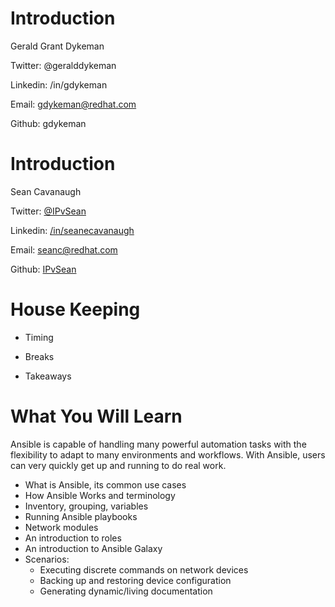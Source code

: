 # Introduction

Gerald Grant Dykeman

Twitter: @geralddykeman

Linkedin: /in/gdykeman

Email: gdykeman@redhat.com

Github: gdykeman

# Introduction

Sean Cavanaugh

Twitter: [@IPvSean](https://twitter.com/IPvSean)

Linkedin: [/in/seanecavanaugh](https://www.linkedin.com/in/seanecavanaugh/)

Email: [seanc@redhat.com](mailto:seanc@redhat.com)

Github: [IPvSean](https://github.com/IPvSean)


# House Keeping

- Timing

- Breaks

- Takeaways



# What You Will Learn
Ansible is capable of handling many powerful automation tasks with the flexibility to adapt to many environments and workflows. With Ansible, users can very quickly get up and running to do real work.

- What is Ansible, its common use cases
- How Ansible Works and terminology
- Inventory, grouping, variables
- Running Ansible playbooks
- Network modules
- An introduction to roles
- An introduction to Ansible Galaxy
- Scenarios:
    - Executing discrete commands on network devices
    - Backing up and restoring device configuration
    - Generating dynamic/living documentation
